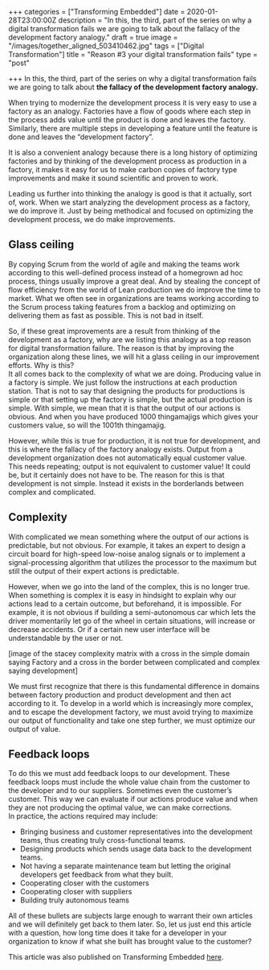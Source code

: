 +++
categories = ["Transforming Embedded"]
date = 2020-01-28T23:00:00Z
description = "In this, the third, part of the series on why a digital transformation fails we are going to talk about the fallacy of the development factory analogy."
draft = true
image = "/images/together_aligned_503410462.jpg"
tags = ["Digital Transformation"]
title = "Reason #3 your digital transformation fails"
type = "post"

+++
In this, the third, part of the series on why a digital transformation fails we are going to talk about **the fallacy of the development factory analogy.**

When trying to modernize the development process it is very easy to use a factory as an analogy. Factories have a flow of goods where each step in the process adds value until the product is done and leaves the factory. Similarly, there are multiple steps in developing a feature until the feature is done and leaves the “development factory”.

It is also a convenient analogy because there is a long history of optimizing factories and by thinking of the development process as production in a factory, it makes it easy for us to make carbon copies of factory type improvements and make it sound scientific and proven to work.

Leading us further into thinking the analogy is good is that it actually, sort of, work. When we start analyzing the development process as a factory, we do improve it. Just by being methodical and focused on optimizing the development process, we do make improvements.

## Glass ceiling

By copying Scrum from the world of agile and making the teams work according to this well-defined process instead of a homegrown ad hoc process, things usually improve a great deal. And by stealing the concept of flow efficiency from the world of Lean production we do improve the time to market. What we often see in organizations are teams working according to the Scrum process taking features from a backlog and optimizing on delivering them as fast as possible. This is not bad in itself.

So, if these great improvements are a result from thinking of the development as a factory, why are we listing this analogy as a top reason for digital transformation failure. The reason is that by improving the organization along these lines, we will hit a glass ceiling in our improvement efforts. Why is this?  
It all comes back to the complexity of what we are doing. Producing value in a factory is simple. We just follow the instructions at each production station. That is not to say that designing the products for productions is simple or that setting up the factory is simple, but the actual production is simple. With simple, we mean that it is that the output of our actions is obvious. And when you have produced 1000 thingamajigs which gives your customers value, so will the 1001th thingamajig.

However, while this is true for production, it is not true for development, and this is where the fallacy of the factory analogy exists. Output from a development organization does not automatically equal customer value. This needs repeating; output is not equivalent to customer value! It could be, but it certainly does not have to be. The reason for this is that development is not simple. Instead it exists in the borderlands between complex and complicated.

## Complexity

With complicated we mean something where the output of our actions is predictable, but not obvious. For example, it takes an expert to design a circuit board for high-speed low-noise analog signals or to implement a signal-processing algorithm that utilizes the processor to the maximum but still the output of their expert actions is predictable.

However, when we go into the land of the complex, this is no longer true. When something is complex it is easy in hindsight to explain why our actions lead to a certain outcome, but beforehand, it is impossible. For example, it is not obvious if building a semi-autonomous car which lets the driver momentarily let go of the wheel in certain situations, will increase or decrease accidents. Or if a certain new user interface will be understandable by the user or not.

\[image of the stacey complexity matrix with a cross in the simple domain saying Factory and a cross in the border between complicated and complex saying development\]

We must first recognize that there is this fundamental difference in domains between factory production and product development and then act according to it. To develop in a world which is increasingly more complex, and to escape the development factory, we must avoid trying to maximize our output of functionality and take one step further, we must optimize our output of value.

## Feedback loops

To do this we must add feedback loops to our development. These feedback loops must include the whole value chain from the customer to the developer and to our suppliers. Sometimes even the customer’s customer. This way we can evaluate if our actions produce value and when they are not producing the optimal value, we can make corrections.  
In practice, the actions required may include:

* Bringing business and customer representatives into the development teams, thus creating truly cross-functional teams.
* Designing products which sends usage data back to the development teams.
* Not having a separate maintenance team but letting the original developers get feedback from what they built.
* Cooperating closer with the customers
* Cooperating closer with suppliers
* Building truly autonomous teams

All of these bullets are subjects large enough to warrant their own articles and we will definitely get back to them later. So, let us just end this article with a question, how long time does it take for a developer in your organization to know if what she built has brought value to the customer?

This article was also published on Transforming Embedded [here](https://transformingembedded.sigmatechnology.se/insight-post/reason-3-your-digital-transformation-fails-the-development-factory/ "Reason #3 your digital transformation fails").